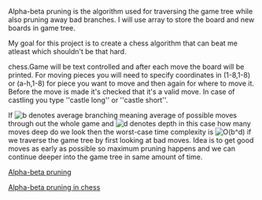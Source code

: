 Alpha-beta pruning is the algorithm used for traversing the game tree while also pruning away bad
branches. I will use array to store the board and new boards in game tree.


My goal for this project is to create a chess algorithm that can beat me atleast which shouldn't be that hard.


chess.Game will be text controlled and after each move the board will be printed. For moving pieces
you will need to specify coordinates in (1-8,1-8) or (a-h,1-8) for piece you want to move and then again for where to move it. Before the move is made it's checked that it's a valid move.
In case of castling you type ''castle long'' or ''castle short''.


If 
<img src="https://latex.codecogs.com/svg.latex?b" title="b"/>
denotes average branching meaning average of possible moves through out the whole game and 
<img src="https://latex.codecogs.com/svg.latex?d" title="d"/>
denotes depth in this case how many moves deep do we look then the worst-case time complexity is
<img src="https://latex.codecogs.com/svg.latex?O(b^d)" title="O(b^d)"/>
if we traverse the game tree by first looking at bad moves. Idea is to get good moves as early as
possible so maximum pruning happens and we can continue deeper into the game tree in same amount of time.


[Alpha-beta pruning](https://en.wikipedia.org/wiki/Alpha%E2%80%93beta_pruning)

[Alpha-beta pruning in chess](https://www.chessprogramming.org/Alpha-Beta)